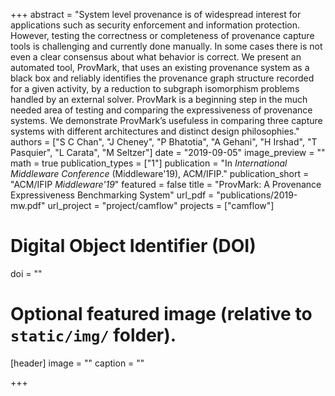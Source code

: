 +++
abstract = "System level provenance is of widespread interest for applications such as security enforcement and information protection. However, testing the correctness or completeness of provenance capture tools is challenging and currently done manually. In some cases there is not even a clear consensus about what behavior is correct. We present an automated tool, ProvMark, that uses an existing provenance system as a black box and reliably identifies the provenance graph structure recorded for a given activity, by a reduction to subgraph isomorphism problems handled by an external solver. ProvMark is a beginning step in the much needed area of testing and comparing the expressiveness of provenance systems. We demonstrate ProvMark’s usefuless in comparing three capture systems with different architectures and distinct design philosophies."
authors = ["S C Chan", "J Cheney", "P Bhatotia", "A Gehani", "H Irshad", "T Pasquier", "L Carata", "M Seltzer"]
date = "2019-09-05"
image_preview = ""
math = true
publication_types = ["1"]
publication = "In *International Middleware Conference* (Middleware'19), ACM/IFIP."
publication_short = "ACM/IFIP *Middleware'19*"
featured = false
title = "ProvMark: A Provenance Expressiveness Benchmarking System"
url_pdf = "publications/2019-mw.pdf"
url_project = "project/camflow"
projects = ["camflow"]

# Digital Object Identifier (DOI)
doi = ""

# Optional featured image (relative to `static/img/` folder).
[header]
image = ""
caption = ""

+++
